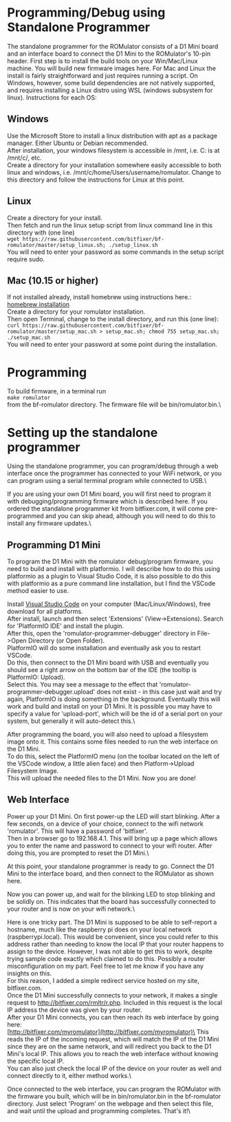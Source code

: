 # Programming/Debug using Standalone Programmer

The standalone programmer for the ROMulator consists of a D1 Mini board and an interface board to connect the D1 Mini to the ROMulator's 10-pin header.
First step is to install the build tools on your Win/Mac/Linux machine. You will build new firmware images here. For Mac and Linux the install is fairly straightforward and just requires running a script. On Windows, however, some build dependencies are not natively supported, and requires installing a Linux distro using WSL (windows subsystem for linux). 
Instructions for each OS:

## Windows

Use the Microsoft Store to install a linux distribution with apt as a package manager. Either Ubuntu or Debian recommended.\
After installation, your windows filesystem is accessible in /mnt, i.e. C: is at /mnt/c/, etc.\
Create a directory for your installation somewhere easily accessible to both linux and windows, i.e. /mnt/c/home/Users/username/romulator. Change to this directory and follow the instructions for Linux at this point.

## Linux

Create a directory for your install.\
Then fetch and run the linux setup script from linux command line in this directory with (one line)\
```wget https://raw.githubusercontent.com/bitfixer/bf-romulator/master/setup_linux.sh; ./setup_linux.sh```\
You will need to enter your password as some commands in the setup script require sudo.

## Mac (10.15 or higher)

If not installed already, install homebrew using instructions here.:\
[homebrew installation](https://brew.sh)\
Create a directory for your romulator installation.\
Then open Terminal, change to the install directory, and run this (one line):\
```curl https://raw.githubusercontent.com/bitfixer/bf-romulator/master/setup_mac.sh > setup_mac.sh; chmod 755 setup_mac.sh; ./setup_mac.sh```\
You will need to enter your password at some point during the installation.

# Programming

To build firmware, in a terminal run\
```make romulator```\
from the bf-romulator directory. The firmware file will be bin/romulator.bin.\

# Setting up the standalone programmer

Using the standalone programmer, you can program/debug through a web interface once the programmer has connected to your WiFi network, or you can program using a serial terminal program while connected to USB.\

If you are using your own D1 Mini board, you will first need to program it with debugging/programming firmware which is described here. If you ordered the standalone programmer kit from bitfixer.com, it will come pre-programmed and you can skip ahead, although you will need to do this to install any firmware updates.\

## Programming D1 Mini

To program the D1 Mini with the romulator debug/program firmware, you need to build and install with platformio. I will describe how to do this using platformio as a plugin to Visual Studio Code, it is also possible to do this with platformio as a pure command line installation, but I find the VSCode method easier to use.

Install [Visual Studio Code](https://code.visualstudio.com/) on your computer (Mac/Linux/Windows), free download for all platforms.\
After install, launch and then select 'Extensions' (View->Extensions). Search for 'PlatformIO IDE' and install the plugin.\
After this, open the 'romulator-programmer-debugger' directory in File->Open Directory (or Open Folder).\
PlatformIO will do some installation and eventually ask you to restart VSCode.\
Do this, then connect to the D1 Mini board with USB and eventually you should see a right arrow on the bottom bar of the IDE (the tooltip is PlatformIO: Upload).\
Select this. You may see a message to the effect that 'romulator-programmer-debugger.upload' does not exist - in this case just wait and try again, PlatformIO is doing something in the background. Eventually this will work and build and install on your D1 Mini. It is possible you may have to specify a value for 'upload-port', which will be the id of a serial port on your system, but generally it will auto-detect this.\

After programming the board, you will also need to upload a filesystem image onto it. This contains some files needed to run the web interface on the D1 Mini.\
To do this, select the PlatformIO menu (on the toolbar located on the left of the VSCode window, a little alien face) and then Platform->Upload Filesystem Image.\
This will upload the needed files to the D1 Mini. Now you are done!

## Web Interface

Power up your D1 Mini. On first power-up the LED will start blinking. After a few seconds, on a device of your choice, connect to the wifi network 'romulator'. This will have a password of 'bitfixer'.\
Then in a browser go to 192.168.4.1. This will bring up a page which allows you to enter the name and password to connect to your wifi router. After doing this, you are prompted to reset the D1 Mini.\

At this point, your standalone programmer is ready to go. Connect the D1 Mini to the interface board, and then connect to the ROMulator as shown here.

Now you can power up, and wait for the blinking LED to stop blinking and be solidly on. This indicates that the board has successfully connected to your router and is now on your wifi network.\

Here is one tricky part. The D1 Mini is supposed to be able to self-report a hostname, much like the raspberry pi does on your local network (raspberrypi.local). This would be convenient, since you could refer to this address rather than needing to know the local IP that your router happens to assign to the device. However, I was not able to get this to work, despite trying sample code exactly which claimed to do this. Possibly a router misconfiguration on my part. Feel free to let me know if you have any insights on this.\
For this reason, I added a simple redirect service hosted on my site, bitfixer.com.\
Once the D1 Mini successfully connects to your network, it makes a single request to http://bitfixer.com/rmltr/r.php. Included in this request is the local IP address the device was given by your router.\
After your D1 Mini connects, you can then reach its web interface by going here:\
[http://bitfixer.com/myromulator](http://bitfixer.com/myromulator)\
This reads the IP of the incoming request, which will match the IP of the D1 Mini since they are on the same network, and will redirect you back to the D1 Mini's local IP. This allows you to reach the web interface without knowing the specific local IP.\
You can also just check the local IP of the device on your router as well and connect directly to it, either method works.\

Once connected to the web interface, you can program the ROMulator with the firmware you built, which will be in bin/romulator.bin in the bf-romulator directory. Just select 'Program' on the webpage and then select this file, and wait until the upload and programming completes. That's it!\



